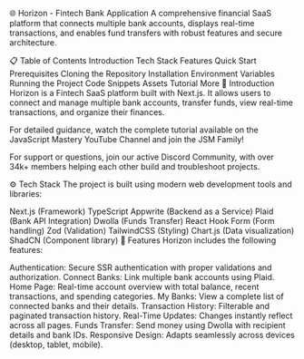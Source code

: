 
🌐 Horizon - Fintech Bank Application
A comprehensive financial SaaS platform that connects multiple bank accounts, displays real-time transactions, and enables fund transfers with robust features and secure architecture.

📋 Table of Contents
Introduction
Tech Stack
Features
Quick Start
Prerequisites
Cloning the Repository
Installation
Environment Variables
Running the Project
Code Snippets
Assets
Tutorial
More
🤖 Introduction
Horizon is a Fintech SaaS platform built with Next.js. It allows users to connect and manage multiple bank accounts, transfer funds, view real-time transactions, and organize their finances.

For detailed guidance, watch the complete tutorial available on the JavaScript Mastery YouTube Channel and join the JSM Family!

For support or questions, join our active Discord Community, with over 34k+ members helping each other build and troubleshoot projects.

⚙️ Tech Stack
The project is built using modern web development tools and libraries:

Next.js (Framework)
TypeScript
Appwrite (Backend as a Service)
Plaid (Bank API Integration)
Dwolla (Funds Transfer)
React Hook Form (Form handling)
Zod (Validation)
TailwindCSS (Styling)
Chart.js (Data visualization)
ShadCN (Component library)
🔋 Features
Horizon includes the following features:

Authentication: Secure SSR authentication with proper validations and authorization.
Connect Banks: Link multiple bank accounts using Plaid.
Home Page: Real-time account overview with total balance, recent transactions, and spending categories.
My Banks: View a complete list of connected banks and their details.
Transaction History: Filterable and paginated transaction history.
Real-Time Updates: Changes instantly reflect across all pages.
Funds Transfer: Send money using Dwolla with recipient details and bank IDs.
Responsive Design: Adapts seamlessly across devices (desktop, tablet, mobile).
